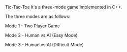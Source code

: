 Tic-Tac-Toe
It's a three-mode game implemented in C++.

The three modes are as follows:

Mode 1 - Two Player Game

Mode 2 - Human vs AI (Easy Mode)

Mode 3 - Human vs AI (Difficult Mode)

